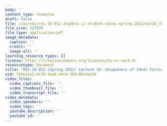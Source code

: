 ```yaml
---
body: ''
content_type: resource
draft: false
file: /courses/res-18-012-algebra-ii-student-notes-spring-2022/mit18_702s22_lect16.pdf
file_size: 327870
file_type: application/pdf
image_metadata:
  caption: ''
  credit: ''
  image-alt: ''
learning_resource_types: []
license: https://creativecommons.org/licenses/by-nc-sa/4.0/
resourcetype: Document
title: 'RES.18-012 (Spring 2022) Lecture 16: Uniqueness of Ideal Factorization'
uid: f84ea2e2-dc78-4aab-a4c4-3b5c96c4ab34
video_files:
  video_captions_file: ''
  video_thumbnail_file: ''
  video_transcript_file: ''
video_metadata:
  video_speakers: ''
  video_tags: ''
  youtube_description: ''
  youtube_id: ''
---
```

